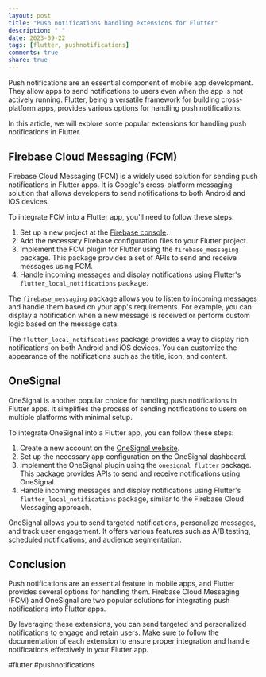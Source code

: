 ```yaml
---
layout: post
title: "Push notifications handling extensions for Flutter"
description: " "
date: 2023-09-22
tags: [flutter, pushnotifications]
comments: true
share: true
---
```


Push notifications are an essential component of mobile app development. They allow apps to send notifications to users even when the app is not actively running. Flutter, being a versatile framework for building cross-platform apps, provides various options for handling push notifications.

In this article, we will explore some popular extensions for handling push notifications in Flutter.

## Firebase Cloud Messaging (FCM)

Firebase Cloud Messaging (FCM) is a widely used solution for sending push notifications in Flutter apps. It is Google's cross-platform messaging solution that allows developers to send notifications to both Android and iOS devices.

To integrate FCM into a Flutter app, you'll need to follow these steps:

1. Set up a new project at the [Firebase console](https://console.firebase.google.com/).
2. Add the necessary Firebase configuration files to your Flutter project.
3. Implement the FCM plugin for Flutter using the `firebase_messaging` package. This package provides a set of APIs to send and receive messages using FCM.
4. Handle incoming messages and display notifications using Flutter's `flutter_local_notifications` package.

The `firebase_messaging` package allows you to listen to incoming messages and handle them based on your app's requirements. For example, you can display a notification when a new message is received or perform custom logic based on the message data.

The `flutter_local_notifications` package provides a way to display rich notifications on both Android and iOS devices. You can customize the appearance of the notifications such as the title, icon, and content.

## OneSignal

OneSignal is another popular choice for handling push notifications in Flutter apps. It simplifies the process of sending notifications to users on multiple platforms with minimal setup.

To integrate OneSignal into a Flutter app, you can follow these steps:

1. Create a new account on the [OneSignal website](https://onesignal.com/).
2. Set up the necessary app configuration on the OneSignal dashboard.
3. Implement the OneSignal plugin using the `onesignal_flutter` package. This package provides APIs to send and receive notifications using OneSignal.
4. Handle incoming messages and display notifications using Flutter's `flutter_local_notifications` package, similar to the Firebase Cloud Messaging approach.

OneSignal allows you to send targeted notifications, personalize messages, and track user engagement. It offers various features such as A/B testing, scheduled notifications, and audience segmentation.

## Conclusion

Push notifications are an essential feature in mobile apps, and Flutter provides several options for handling them. Firebase Cloud Messaging (FCM) and OneSignal are two popular solutions for integrating push notifications into Flutter apps.

By leveraging these extensions, you can send targeted and personalized notifications to engage and retain users. Make sure to follow the documentation of each extension to ensure proper integration and handle notifications effectively in your Flutter app.

#flutter #pushnotifications